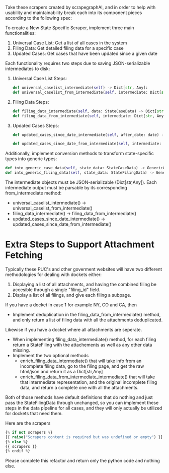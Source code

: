 Take these scrapers created by scrapegraphAI, and in order to help with usability and maintainability break each into its component pieces according to the following spec:


To create a New State Specific Scraper, implement three main functionalities:

1. Universal Case List: Get a list of all cases in the system
2. Filing Data: Get detailed filing data for a specific case
3. Updated Cases: Get cases that have been updated since a given date

Each functionality requires two steps due to saving JSON-serializable intermediates to disk:

1. Universal Case List Steps:
   ```python
   def universal_caselist_intermediate(self) -> Dict[str, Any]:
   def universal_caselist_from_intermediate(self, intermediate: Dict[str, Any]) -> List[StateCaseData]:
   ```

2. Filing Data Steps:
   ```python
   def filing_data_intermediate(self, data: StateCaseData) -> Dict[str, Any]:
   def filing_data_from_intermediate(self, intermediate: Dict[str, Any]) -> List[StateFilingData]:
   ```

3. Updated Cases Steps:
   ```python
   def updated_cases_since_date_intermediate(self, after_date: date) -> Dict[str, Any]:
   
   def updated_cases_since_date_from_intermediate(self, intermediate: Dict[str, Any], after_date: date) -> List[StateCaseData]:
   ```

Additionally, implement conversion methods to transform state-specific types into generic types:

```python
def into_generic_case_data(self, state_data: StateCaseData) -> GenericCase:
def into_generic_filing_data(self, state_data: StateFilingData) -> GenericFiling:
```


The intermediate objects must be JSON-serializable (Dict[str,Any]). Each intermediate output must be parsable by its corresponding from_intermediate method:

- universal_caselist_intermediate() → universal_caselist_from_intermediate()
- filing_data_intermediate() → filing_data_from_intermediate()
- updated_cases_since_date_intermediate() → updated_cases_since_date_from_intermediate()

# Extra Steps to Support Attachment Fetching 

Typically these PUC's and other goverment websites will have two different methodologies for dealing with dockets either:

1. Displaying a list of all attachments, and having the combined filing be accesible through a single "filing_id" field.
2. Display a list of all filings, and give each filing a subpage. 

If you have a docket in case 1 for example NY, CO and CA, then 

- Implement deduplication in the filing_data_from_intermediate() method, and only return a list of filing data with all the attachments deduplicated. 

Likewise if you have a docket where all attachments are seperate.

- When implementing filing_data_intermediate() method, for each filing return a StateFiling with the attachements as well as any other data missing.
- Implement the two optional methods 
  - enrich_filing_data_intermediate() that will take info from an incomplete filing data, go to the filing page, and get the raw html/json and return it as a Dict[str,Any]
  - enrich_filing_data_from_intermediate_intermediate() that will take that intermediate representation, and the original incomplete filing data, and return a complete one with all the attachments. 

Both of those methods have default definitions that do nothing and just pass the StateFilingData through unchanged, so you can implement these steps in the data pipeline for all cases, and they will only actually be utilized for dockets that need them.

Here are the scrapers 

```py 
{% if not scrapers %}
{{ raise("Scrapers content is required but was undefined or empty") }}
{% else %}
{{ scrapers }}
{% endif %}
```


Please complete this refactor and return only the python code and nothing else.
